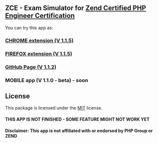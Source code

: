 ## ZCE - Exam Simulator for [Zend Certified PHP Engineer Certification](https://www.zend.com/en/services/certification/php-certification)

You can try this app as: 

### [CHROME extension (V 1.1.5)](https://chrome.google.com/webstore/detail/php-zend-certification-exam/kdjolhghoglghipajmbmlmldbpncimge)

### [FIREFOX extension (V 1.1.5)](https://addons.mozilla.org/ro/firefox/addon/php-zend-certification-exam/)

### [GitHub Page (V 1.1.2)](https://alceanicu.github.io/zce/)

### MOBILE app (V 1.1.0 - beta) - soon

## License

This package is licensed under the [MIT](http://opensource.org/licenses/MIT) license.


#### THIS APP IS NOT FINISHED - SOME FEATURE MIGHT NOT WORK YET

#### Disclaimer: This app is not affiliated with or endorsed by PHP Group or ZEND
